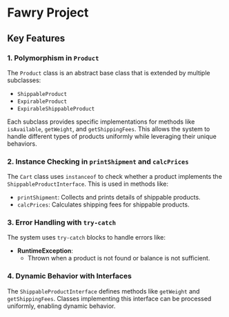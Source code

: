 # Fawry Project

## Key Features

### 1. **Polymorphism in `Product`**
The `Product` class is an abstract base class that is extended by multiple subclasses:
- `ShippableProduct`
- `ExpirableProduct`
- `ExpirableShippableProduct`

Each subclass provides specific implementations for methods like `isAvailable`, `getWeight`, and `getShippingFees`. This allows the system to handle different types of products uniformly while leveraging their unique behaviors.

### 2. **Instance Checking in `printShipment` and `calcPrices`**
The `Cart` class uses `instanceof` to check whether a product implements the `ShippableProductInterface`. This is used in methods like:
- `printShipment`: Collects and prints details of shippable products.
- `calcPrices`: Calculates shipping fees for shippable products.

### 3. **Error Handling with `try-catch`**
The system uses `try-catch` blocks to handle errors like:
- **RuntimeException**:
  - Thrown when a product is not found or balance is not sufficient.

### 4. **Dynamic Behavior with Interfaces**
The `ShippableProductInterface` defines methods like `getWeight` and `getShippingFees`. Classes implementing this interface can be processed uniformly, enabling dynamic behavior.